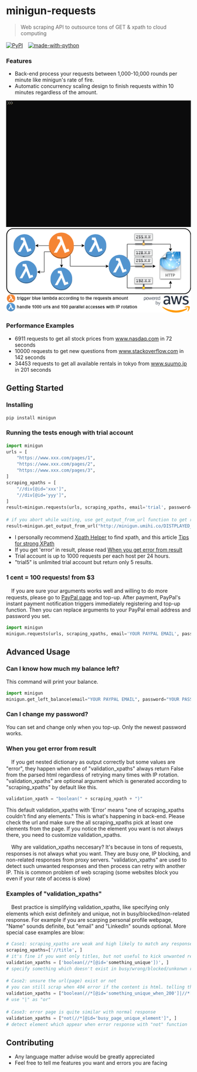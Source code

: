 # minigun-requests
> Web scraping API to outsource tons of GET & xpath to cloud computing  

[![PyPI](https://img.shields.io/pypi/v/minigun.svg)](https://pypi.python.org/pypi/minigun)　[![made-with-python](https://img.shields.io/badge/Made%20with-Python-1f425f.svg)](https://www.python.org/)
### Features
+ Back-end process your requests between 1,000-10,000 rounds per minute like minigun's rate of fire.  
+ Automatic concurrency scaling design to finish requests within 10 minutes regardless of the amount.  

![demo](/images/demo.gif)![flowchart](/images/flowchart.png)
### Performance Examples
+ 6911 requests to get all stock prices from www.nasdaq.com in 72 seconds  
+ 10000 requests to get new questions from www.stackoverflow.com in 142 seconds  
+ 34453 requests to get all available rentals in tokyo from www.suumo.jp in 201 seconds  
## Getting Started
### Installing
```python
pip install minigun
```
### Running the tests enough with trial account
```python
import minigun
urls = [
    "https://www.xxx.com/pages/1",
    "https://www.xxx.com/pages/2",
    "https://www.xxx.com/pages/3",
]
scraping_xpaths = [
    "//div[@id='xxx']",
    "//div[@id='yyy']",
]
result=minigun.requests(urls, scraping_xpaths, email='trial', password='trial')

# if you abort while waiting, use get_output_from_url function to get result
result=minigun.get_output_from_url("http://minigun.umihi.co/DISTPLAYED_NUMBERS.txt")
```
+ I personally recommend [Xpath Helper](https://chrome.google.com/webstore/detail/xpath-helper/hgimnogjllphhhkhlmebbmlgjoejdpjl) to find xpath, and this article [Tips for strong XPath](https://developers.perfectomobile.com/pages/viewpage.action?pageId=13893679)
+ If you get 'error' in result, please read [When you get error from result](#when-you-get-error-from-result)  
+ Trial account is up to 1000 requests per each host per 24 hours.  
+ "trial5" is unlimited trial account but return only 5 results.  

### 1 cent = 100 requests! from $3
　If you are sure your arguments works well and willing to do more requests, please go to [PayPal page](https://ic8ntngzk4.execute-api.us-west-2.amazonaws.com/stage/paypal-topup-page) and top-up.
After payment, PayPal's instant payment notification triggers immediately registering and top-up function.
Then you can replace arguments to your PayPal email address and password you set.
```python
import minigun
minigun.requests(urls, scraping_xpaths, email='YOUR PAYPAL EMAIL', password='YOUR PASSWORD')
```

## Advanced Usage
### Can I know how much my balance left?
This command will print your balance.
```python
import minigun
minigun.get_left_balance(email="YOUR PAYPAL EMAIL", password="YOUR PASSWORD")
```
### Can I change my password?
You can set and change only when you top-up. Only the newest password works.
### When you get error from result
　If you get nested dictionary as output correctly but some values are "error", they happen when one of "validation_xpaths" always return False from the parsed html regardless of retrying many times with IP rotation. "validation_xpaths" are optional argument which is generated according to "scraping_xpaths" by default like this.
```python
validation_xpath = "boolean(" + scraping_xpath + ")"
```
This default validation_xpaths with 'Error' means "one of scraping_xpaths couldn't find any elements." This is what's happening in back-end. Please check the url and make sure the all scraping_xpaths pick at least one elements from the page. If you notice the element you want is not always there, you need to customize validation_xpaths.  

　Why are validation_xpaths neccesary? It's because in tons of requests, responses is not always what you want. They are busy one, IP blocking, and non-related responses from proxy servers. "validation_xpaths" are used to detect such unwanted responses and then process can retry with another IP. This is common problem of web scraping (some websites block you even if your rate of access is slow)
### Examples of "validation_xpaths"
　Best practice is simplifying validation_xpaths, like specifying only elements which exist definitely and unique, not in busy/blocked/non-related response. For example if you are scarping personal profile webpage, "Name" sounds definite, but "email" and "LinkedIn" sounds optional. More special case examples are blow:
```python
# Case1: scraping_xpaths are weak and high likely to match any responses
scraping_xpaths=['//title', ] 
# it's fine if you want only titles, but not useful to kick unwanted responses out.
validation_xpaths = ['boolean(//*[@id='something_unique'])', ] 
# specify something which doesn't exist in busy/wrong/blocked/unkonwn responses

# Case2: unsure the url(page) exist or not
# you can still scrap when 404 error if the content is html. telling that 404 is expected response stop retrying
validation_xpaths = ["boolean(//*[@id='something_unique_when_200']|//*[@id='something_unique_when_404'])", ] 
# use "|" as "or"

# Case3: error page is quite similar with normal response
validation_xpaths = ["not(//*[@id='busy_page_unique_element']", ] 
# detect element which appear when error response with "not" function
```
## Contributing
+ Any language matter advise would be greatly appreciated
+ Feel free to tell me features you want and errors you are facing
